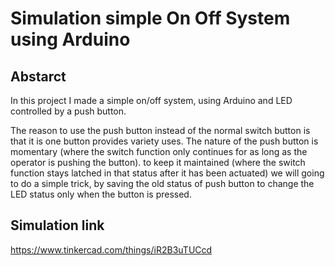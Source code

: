 # Simulation simple On Off System using Arduino

## Abstarct 
In this project I made a simple on/off system, using Arduino and LED controlled by a push button.

The reason to use the push button instead of the normal switch button is that it is one button provides variety uses.
The nature of the push button is momentary (where the switch function only continues for as long as the operator is pushing the button). to keep it maintained (where the switch function stays latched in that status after it has been actuated) we will going to do a simple trick, by saving the old status of push button to change the LED status only when the button is pressed.

## Simulation link
https://www.tinkercad.com/things/iR2B3uTUCcd
